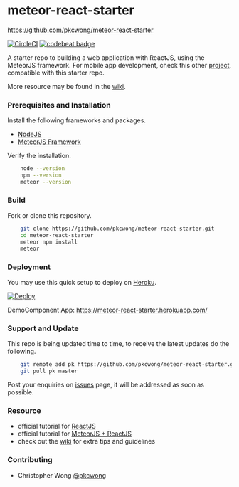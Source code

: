 # meteor-react-starter

https://github.com/pkcwong/meteor-react-starter

[![CircleCI](https://circleci.com/gh/pkcwong/meteor-react-starter/tree/master.svg?style=shield&circle-token=3ed9737e9ab3bbfff58c41f35eade85be8ed723f)](https://circleci.com/gh/pkcwong/meteor-react-starter/tree/master)
[![codebeat badge](https://codebeat.co/badges/13b65138-02d6-4b22-b5bd-201644f6747a)](https://codebeat.co/projects/github-com-pkcwong-meteor-react-starter-master)

A starter repo to building a web application with ReactJS, using the MeteorJS framework. For mobile app development, check this other [project](https://github.com/pkcwong/react-native-meteor-starter.git), compatible with this starter repo.

More resource may be found in the [wiki](https://github.com/pkcwong/meteor-react-starter/wiki).

### Prerequisites and Installation

Install the following frameworks and packages.

- [NodeJS](https://nodejs.org/en/)
- [MeteorJS Framework](https://www.meteor.com/install)

Verify the installation.

```bash
    node --version
    npm --version
    meteor --version
```

### Build

Fork or clone this repository.

```bash
    git clone https://github.com/pkcwong/meteor-react-starter.git
    cd meteor-react-starter
    meteor npm install
    meteor
```

### Deployment

You may use this quick setup to deploy on [Heroku](https://dashboard.heroku.com/).

[![Deploy](https://www.herokucdn.com/deploy/button.svg)](https://heroku.com/deploy?template=https://github.com/pkcwong/meteor-react-starter/tree/master)

DemoComponent App: https://meteor-react-starter.herokuapp.com/

### Support and Update

This repo is being updated time to time, to receive the latest updates do the following.

```bash
    git remote add pk https://github.com/pkcwong/meteor-react-starter.git
    git pull pk master
```

Post your enquiries on [issues](https://github.com/pkcwong/meteor-react-starter/issues) page, it will be addressed as soon as possible.

### Resource

- official tutorial for [ReactJS](https://reactjs.org/)
- official tutorial for [MeteorJS + ReactJS](https://www.meteor.com/tutorials/react/creating-an-app)
- check out the [wiki](https://github.com/pkcwong/meteor-react-starter/wiki) for extra tips and guidelines

### Contributing

- Christopher Wong [@pkcwong](https://github.com/pkcwong)
